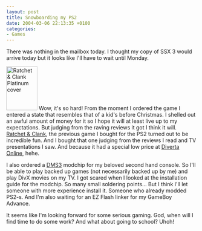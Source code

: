 ```yaml
---
layout: post
title: Snowboarding my PS2
date: 2004-03-06 22:13:35 +0100
categories:
- Games
---
```

There was nothing in the mailbox today. I thought my copy of SSX 3 would arrive today but it looks like I'll have to wait until Monday.

<img src="https://content.rusiczki.net/blogpics/ratchet_and_clank_cover.jpg" width="82" height="116" border="0" class="postimage" alt="Ratchet &amp; Clank Platinum cover" /> Wow, it's so hard! From the moment I ordered the game I entered a state that resembles that of a kid's before Christmas. I shelled out an awful amount of money for it so I hope it will at least live up to my expectations. But judging from the raving reviews it got I think it will. <a href="http://www.ratchetandclankgadgets.com">Ratchet &amp; Clank</a>, the previous game I bought for the PS2 turned out to be incredible fun. And I bought that one judging from the reviews I read and TV presentations I saw. And because it had a special low price at <a href="http://www.dol.ro">Diverta Online</a>, hehe.

I also ordered a <a href="http://www.dms3.com">DMS3</a> modchip for my beloved second hand console. So I'll be able to play backed up games (not necessarily backed up by me) and play DivX movies on my TV. I got scared when I looked at the installation guide for the modchip. So many small soldering points... But I think I'll let someone with more experience install it. Someone who already modded PS2-s. And I'm also waiting for an EZ Flash linker for my GameBoy Advance.

It seems like I'm looking forward for some serious gaming. God, when will I find time to do some work? And what about going to school? Uhoh!
